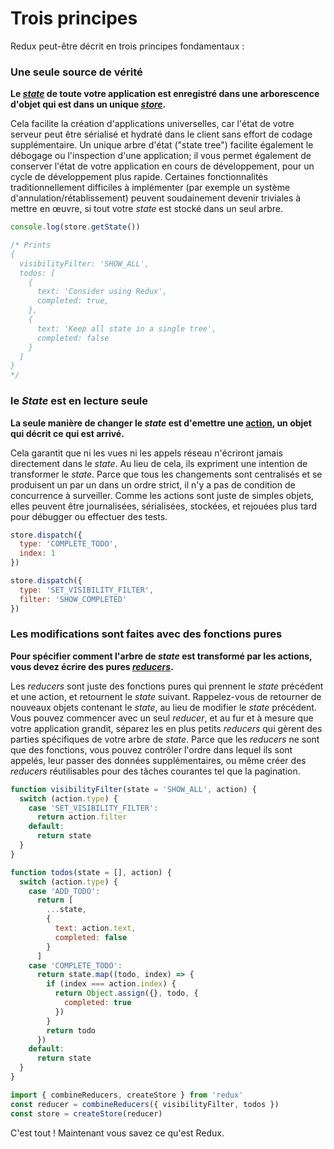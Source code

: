 # Trois principes

Redux peut-être décrit en trois principes fondamentaux :

### Une seule source de vérité

**Le _[state](../Glossary.md#state)_ de toute votre application est enregistré dans une arborescence d'objet qui est dans un unique _[store](../Glossary.md#store)_.**

Cela facilite la création d'applications universelles, car l'état de votre serveur peut être sérialisé et hydraté dans le client sans effort de codage supplémentaire. Un unique arbre d'état ("state tree") facilite également le débogage ou l'inspection d'une application; il vous permet également de conserver l'état de votre application en cours de développement, pour un cycle de développement plus rapide. Certaines fonctionnalités traditionnellement difficiles à implémenter (par exemple un système d'annulation/rétablissement) peuvent soudainement devenir triviales à mettre en œuvre, si tout votre *state* est stocké dans un seul arbre.

```js
console.log(store.getState())

/* Prints
{
  visibilityFilter: 'SHOW_ALL',
  todos: [
    {
      text: 'Consider using Redux',
      completed: true,
    },
    {
      text: 'Keep all state in a single tree',
      completed: false
    }
  ]
}
*/
```

### le _State_ est en lecture seule

**La seule manière de changer le _state_ est d'emettre une [action](../Glossary.md#action), un objet qui décrit ce qui est arrivé.**

Cela garantit que ni les vues ni les appels réseau n'écriront jamais directement dans le _state_. Au lieu de cela, ils expriment une intention de transformer le _state_. Parce que tous les changements sont centralisés et se produisent un par un dans un ordre strict, il n'y a pas de condition de concurrence à surveiller. Comme les actions sont juste de simples objets, elles peuvent être journalisées, sérialisées, stockées, et rejouées plus tard pour débugger ou effectuer des tests.

```js
store.dispatch({
  type: 'COMPLETE_TODO',
  index: 1
})

store.dispatch({
  type: 'SET_VISIBILITY_FILTER',
  filter: 'SHOW_COMPLETED'
})
```

### Les modifications sont faites avec des fonctions pures

**Pour spécifier comment l'arbre de _state_ est transformé par les actions, vous devez écrire des pures [_reducers_](../Glossary.md#reducer).**

Les _reducers_ sont juste des fonctions pures qui prennent le _state_ précédent et une action, et retournent le _state_ suivant. Rappelez-vous de retourner de nouveaux objets contenant le _state_, au lieu de modifier le _state_ précédent. Vous pouvez commencer avec un seul _reducer_, et au fur et à mesure que votre application grandit, séparez les en plus petits _reducers_ qui gèrent des parties spécifiques de votre arbre de _state_. Parce que les _reducers_ ne sont que des fonctions, vous pouvez contrôler l'ordre dans lequel ils sont appelés, leur passer des données supplémentaires, ou même créer des _reducers_ réutilisables pour des tâches courantes tel que la pagination.

```js
function visibilityFilter(state = 'SHOW_ALL', action) {
  switch (action.type) {
    case 'SET_VISIBILITY_FILTER':
      return action.filter
    default:
      return state
  }
}

function todos(state = [], action) {
  switch (action.type) {
    case 'ADD_TODO':
      return [
        ...state,
        {
          text: action.text,
          completed: false
        }
      ]
    case 'COMPLETE_TODO':
      return state.map((todo, index) => {
        if (index === action.index) {
          return Object.assign({}, todo, {
            completed: true
          })
        }
        return todo
      })
    default:
      return state
  }
}

import { combineReducers, createStore } from 'redux'
const reducer = combineReducers({ visibilityFilter, todos })
const store = createStore(reducer)
```

C'est tout ! Maintenant vous savez ce qu'est Redux.
